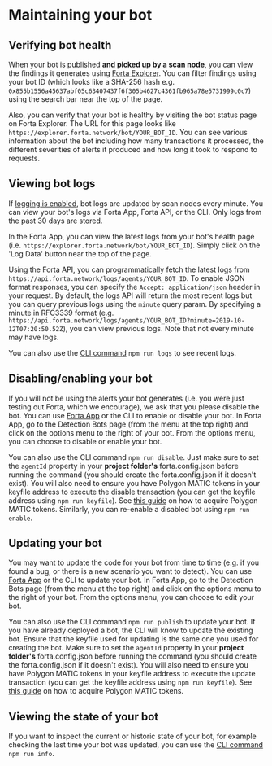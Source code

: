 # Maintaining your bot

## Verifying bot health

When your bot is published **and picked up by a scan node**, you can view the findings it generates using [Forta Explorer](https://explorer.forta.network/). You can filter findings using your bot ID (which looks like a SHA-256 hash e.g. `0x855b1556a45637abf05c63407437f6f305b4627c4361fb965a78e5731999c0c7`) using the search bar near the top of the page.

Also, you can verify that your bot is healthy by visiting the bot status page on Forta Explorer. The URL for this page looks like `https://explorer.forta.network/bot/YOUR_BOT_ID`. You can see various information about the bot including how many transactions it processed, the different severities of alerts it produced and how long it took to respond to requests.

## Viewing bot logs

If [logging is enabled](deploying.md#enable-logging-optional), bot logs are updated by scan nodes every minute. You can view your bot's logs via Forta App, Forta API, or the CLI. Only logs from the past 30 days are stored.

In the Forta App, you can view the latest logs from your bot's health page (i.e. `https://explorer.forta.network/bot/YOUR_BOT_ID`). Simply click on the 'Log Data' button near the top of the page.

Using the Forta API, you can programmatically fetch the latest logs from `https://api.forta.network/logs/agents/YOUR_BOT_ID`. To enable JSON format responses, you can specify the `Accept: application/json` header in your request. By default, the logs API will return the most recent logs but you can query previous logs using the `minute` query param. By specifying a minute in RFC3339 format (e.g. `https://api.forta.network/logs/agents/YOUR_BOT_ID?minute=2019-10-12T07:20:50.52Z`), you can view previous logs. Note that not every minute may have logs.

You can also use the [CLI command](cli.md#logs) `npm run logs` to see recent logs.

## Disabling/enabling your bot

If you will not be using the alerts your bot generates (i.e. you were just testing out Forta, which we encourage), we ask that you please disable the bot. You can use [Forta App](https://app.forta.network/) or the CLI to enable or disable your bot. In Forta App, go to the Detection Bots page (from the menu at the top right) and click on the options menu to the right of your bot. From the options menu, you can choose to disable or enable your bot.

You can also use the CLI command `npm run disable`. Just make sure to set the `agentId` property in your **project folder's** forta.config.json before running the command (you should create the forta.config.json if it doesn't exist). You will also need to ensure you have Polygon MATIC tokens in your keyfile address to execute the disable transaction (you can get the keyfile address using `npm run keyfile`). See [this guide](matic.md) on how to acquire Polygon MATIC tokens. Similarly, you can re-enable a disabled bot using `npm run enable`.


## Updating your bot

You may want to update the code for your bot from time to time (e.g. if you found a bug, or there is a new scenario you want to detect). You can use [Forta App](https://app.forta.network/) or the CLI to update your bot. In Forta App, go to the Detection Bots page (from the menu at the top right) and click on the options menu to the right of your bot. From the options menu, you can choose to edit your bot.

You can also use the CLI command `npm run publish` to update your bot. If you have already deployed a bot, the CLI will know to update the existing bot. Ensure that the keyfile used for updating is the same one you used for creating the bot. Make sure to set the `agentId` property in your **project folder's** forta.config.json before running the command (you should create the forta.config.json if it doesn't exist). You will also need to ensure you have Polygon MATIC tokens in your keyfile address to execute the update transaction (you can get the keyfile address using `npm run keyfile`). See [this guide](matic.md) on how to acquire Polygon MATIC tokens.

## Viewing the state of your bot

If you want to inspect the current or historic state of your bot, for example checking the last time your bot was updated, you can use the [CLI command](cli.md#info) `npm run info`.